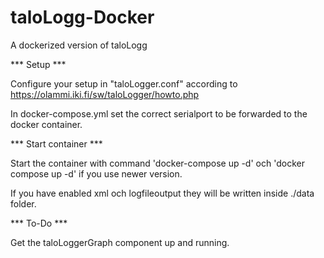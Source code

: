 # taloLogg-Docker
A dockerized version of taloLogg


*** Setup ***

Configure your setup in "taloLogger.conf" according to https://olammi.iki.fi/sw/taloLogger/howto.php

In docker-compose.yml set the correct serialport to be forwarded to the docker container.

*** Start container ***

Start the container with command 'docker-compose up -d' och 'docker compose up -d' if you use newer version.

If you have enabled xml och logfileoutput they will be written inside ./data folder.



*** To-Do ***

Get the taloLoggerGraph component up and running.
